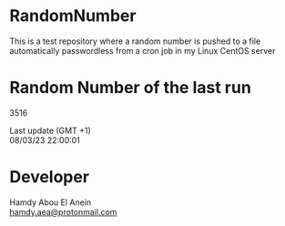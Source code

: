 # RandomNumber    
This is a test repository where a random number is pushed to a file automatically passwordless from a cron job in my Linux CentOS server    
# Random Number of the last run   
3516
      
Last update (GMT +1)    
08/03/23 22:00:01
# Developer    
Hamdy Abou El Anein   
hamdy.aea@protonmail.com
